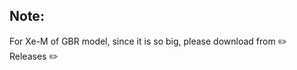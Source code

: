 ## Note:

For Xe-M of GBR model, since it is so big, please download from :pencil2: Releases :pencil2:
